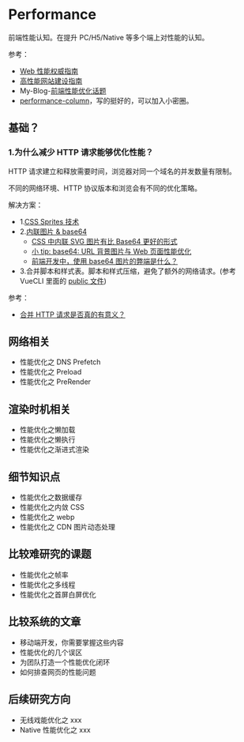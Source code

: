 # Performance

前端性能认知。在提升 PC/H5/Native 等多个端上对性能的认知。

参考：

- [Web 性能权威指南](https://book.douban.com/subject/25856314/)
- [高性能网站建设指南](https://book.douban.com/subject/3132277/)
- My-Blog-[前端性能优化话题](https://alvinmi.github.io/2018/10/23/%E5%89%8D%E7%AB%AF%E6%80%A7%E8%83%BD%E4%BC%98%E5%8C%96.html)
- [performance-column](https://github.com/barretlee/performance-column/)，写的挺好的，可以加入小密圈。

## 基础？

### 1.为什么减少 HTTP 请求能够优化性能？

HTTP 请求建立和释放需要时间，浏览器对同一个域名的并发数量有限制。

不同的网络环境、HTTP 协议版本和浏览会有不同的优化策略。

解决方案：

- 1.[CSS Sprites 技术](https://developer.mozilla.org/zh-CN/docs/Web/Guide/CSS/CSS_Image_Sprites)
- 2.[内联图片 & base64]()
  - [CSS 中内联 SVG 图片有比 Base64 更好的形式](https://www.zhangxinxu.com/wordpress/2018/08/css-svg-background-image-base64-encode/)
  - [小 tip: base64: URL 背景图片与 Web 页面性能优化](https://www.zhangxinxu.com/wordpress/2012/04/base64-url-image-%E5%9B%BE%E7%89%87-%E9%A1%B5%E9%9D%A2%E6%80%A7%E8%83%BD%E4%BC%98%E5%8C%96/)
  - [前端开发中，使用 base64 图片的弊端是什么？](https://www.zhihu.com/question/31155574)
- 3.合并脚本和样式表。脚本和样式压缩，避免了额外的网络请求。(参考 VueCLI 里面的 [public 文件](https://cli.vuejs.org/zh/guide/html-and-static-assets.html#public-%E6%96%87%E4%BB%B6%E5%A4%B9))

参考：

- [合并 HTTP 请求是否真的有意义？](https://www.zhihu.com/question/34401250)

## 网络相关

- 性能优化之 DNS Prefetch
- 性能优化之 Preload
- 性能优化之 PreRender

## 渲染时机相关

- 性能优化之懒加载
- 性能优化之懒执行
- 性能优化之渐进式渲染

## 细节知识点

- 性能优化之数据缓存
- 性能优化之内敛 CSS
- 性能优化之 webp
- 性能优化之 CDN 图片动态处理

## 比较难研究的课题

- 性能优化之帧率
- 性能优化之多线程
- 性能优化之首屏白屏优化

## 比较系统的文章

- 移动端开发，你需要掌握这些内容
- 性能优化的几个误区
- 为团队打造一个性能优化闭环
- 如何排查网页的性能问题

## 后续研究方向

- 无线戏能优化之 xxx
- Native 性能优化之 xxx
